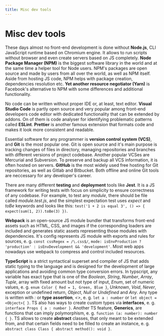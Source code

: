 ```yaml
---
title: Misc dev tools
---
```


# Misc dev tools

These days almost no front-end development is done without **Node.js**, CLI JavaScript runtime based on Chromium engine. It allows to run scripts without browser and even
create servers based on JS completely. **Node Package Manager (NPM)** is the biggest software library in the world and at the same time a helper tool for Node users.
NPM's packages are open source and made by users from all over the world, as well as NPM itself. Aside from hosting JS code, NPM helps with package creation, dependencies
resolution etc. **Yet another resource negotiator (Yarn)** is Facebook's alternative to NPM with some differences and additional functionality.

No code can be written without proper IDE or, at least, text editor. **Visual Studio Code** is partly open source and very popular among front-end developers code editor
with dedicated functionality that can be extended by addons. On of them is code analyser for identifying problematic patterns called **ESLint**. **Prettier** is another
famous extension that formats code and makes it look more consistent and readable.

Essential software for any programmer is **version control system (VCS)**, and **Git** is the most popular one. Git is open source and it's main purpose is tracking
changes of files in directory, managing repositories and branches with different versions of project codebase. Another popular VCSes are Mercurial and Subversion.
To preserve and backup all VCS information, it is often hosted on servers. **GitHub** is the most widely used free hosting for Git repositories, as well as Gitlab and
Bitbucket. Both offline and online Git tools are neccessary for any developer's career.

There are many different **testing** and **deployment** tools like **Jest**. It is a JS framework for writing tests with focus on
simplicity to ensure correctness of any codebase. For example, to test any _module_, there should be file called _module.test.js_,
and the simplest expectation test uses _expect_ and _toBe_ keywords and looks like this: 
`test('1 + 2 is equal 3', () => { expect(sum(1, 2)).toBe(3) })`.

**Webpack** is an open-source JS module bundler that transforms front-end assets such as HTML, CSS, and images if the corresponding loaders are included and generates
static assets representing those modules with dependencies. It's config represents JS module with exports and rules for sources, e. g. `const cssRegex = /\.css$/`,
`mode: isEnvProduction ? 'production' : isEnvDevelopment && 'development'`. Most web apps nowadays use webpack to compress and control included resources.

**TypeScript** is a strict syntactical superset and compiler of JS that adds static typing to the language and is designed for the development of large applications and
avoiding common type conversion errors. In typscript, any variable has exact type that is one of the _Boolean_, _String_, _Number_, _Array_, _Tuple_, array with fixed
amount but not type of input, _Enum_, set of numeric values, e. g. `enum Color { Red = 1, Green, Blue }`, _Unknown_, _Void_, _Never_, exception or undefined return,
_Object_, _Null_ or _Undefined_ and _Any_. Any type is written with _:_ or **type assertion**, _<>_, e. g. `let a : number` or `let object = <Object>{ }`. TS also has
ways to create custom types via **interfaces**, e. g. `interface Props { a : number }`. Another TS feature, **Generics**, are functions that can imply polymorphism, e. g.
`function (a: number): number { }`. TS allows to create **abstract** classes, that only meant to be extended from, and that certain fields need to be filled to create an
instance, e. g. `abstract class Class { abstract method(): void }`.
